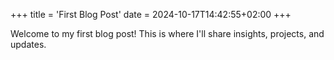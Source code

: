 +++
title = 'First Blog Post'
date = 2024-10-17T14:42:55+02:00
+++

Welcome to my first blog post! This is where I'll share insights, projects, and updates.
